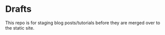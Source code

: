 # Drafts

This repo is for staging blog posts/tutorials before they are merged over to the static site.
